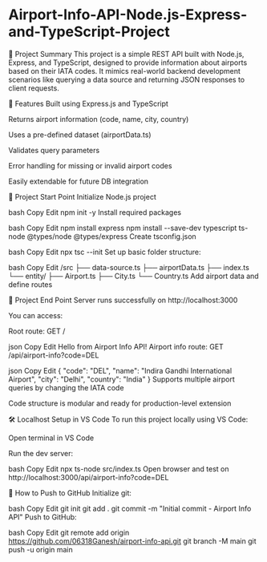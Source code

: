 # Airport-Info-API-Node.js-Express-and-TypeScript-Project

🔰 Project Summary
This project is a simple REST API built with Node.js, Express, and TypeScript, designed to provide information about airports based on their IATA codes. It mimics real-world backend development scenarios like querying a data source and returning JSON responses to client requests.

🚀 Features
Built using Express.js and TypeScript

Returns airport information (code, name, city, country)

Uses a pre-defined dataset (airportData.ts)

Validates query parameters

Error handling for missing or invalid airport codes

Easily extendable for future DB integration

🏁 Project Start Point
Initialize Node.js project

bash
Copy
Edit
npm init -y
Install required packages

bash
Copy
Edit
npm install express
npm install --save-dev typescript ts-node @types/node @types/express
Create tsconfig.json

bash
Copy
Edit
npx tsc --init
Set up basic folder structure:

bash
Copy
Edit
/src
  ├── data-source.ts
  ├── airportData.ts
  ├── index.ts
  └── entity/
       ├── Airport.ts
       ├── City.ts
       └── Country.ts
Add airport data and define routes

🛑 Project End Point
Server runs successfully on http://localhost:3000

You can access:

Root route: GET /

json
Copy
Edit
Hello from Airport Info API!
Airport info route: GET /api/airport-info?code=DEL

json
Copy
Edit
{
  "code": "DEL",
  "name": "Indira Gandhi International Airport",
  "city": "Delhi",
  "country": "India"
}
Supports multiple airport queries by changing the IATA code

Code structure is modular and ready for production-level extension

🛠 Localhost Setup in VS Code
To run this project locally using VS Code:

Open terminal in VS Code

Run the dev server:

bash
Copy
Edit
npx ts-node src/index.ts
Open browser and test on http://localhost:3000/api/airport-info?code=DEL

📂 How to Push to GitHub
Initialize git:

bash
Copy
Edit
git init
git add .
git commit -m "Initial commit - Airport Info API"
Push to GitHub:

bash
Copy
Edit
git remote add origin https://github.com/06318Ganesh/airport-info-api.git
git branch -M main
git push -u origin main
